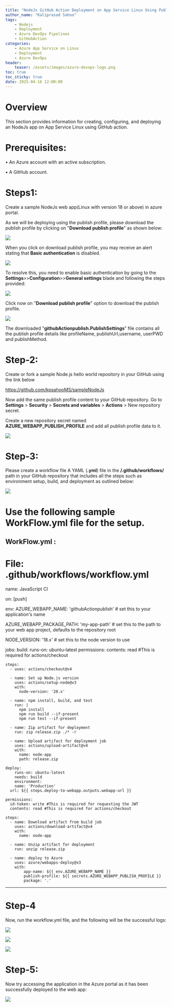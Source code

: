 ```yaml
---
title: "NodeJs GitHub Action Deployment on App Service Linux Using Publish Profile"
author_name: "Kaliprasad Sahoo"
tags:
    - Nodejs
    - Deployment
    - Azure DevOps Pipelines
    - GitHubAction
categories:
    - Azure App Service on Linux
    - Deployment
    - Azure DevOps
header:
    teaser: /assets/images/azure-devops-logo.png
toc: true
toc_sticky: true
date: 2025-04-16 12:00:00
---
```


# Overview

This section provides information for creating, configuring, and deploying an NodeJs app on App Service Linux using GitHub action.

# Prerequisites:
 
•	An Azure account with an active subscription.

•	A GitHub account.

# Steps1:
 
Create a sample NodeJs web app(Linux with version 18 or above) in azure portal.
 
As we will be deploying using the publish profile, please download the publish profile by clicking on "**Download publish profile**" as shown below:
 
 ![](/media/2025/04/img1.png)

When you click on download publish profile, you may receive an alert stating that **Basic authentication** is disabled. 
 
 ![](/media/2025/04/img2.png)
 
To resolve this, you need to enable basic authentication by going to the **Settings**>>**Configuration**>>**General settings** blade and following the steps provided:
 
 ![](/media/2025/04/img3.png)
 
Click now on "**Download publish profile**" option to download the publish profile.
 
 ![](/media/2025/04/img4.png)

The downloaded "**githubActionpublish.PublishSettings**" file contains all the publish profile details like profileName, publishUrl,username, userPWD and publishMethod.
 
# Step-2:
 
Create or fork a sample Node.js hello world repository in your GitHub using the link below

https://github.com/kpsahooMS/sampleNodeJs
 
Now add the same publish profile content to your GitHub repository. Go to **Settings** > **Security** > **Secrets and variables** > **Actions** > New repository secret.
 
Create a new repository secret named **AZURE_WEBAPP_PUBLISH_PROFILE** and add all publish profile data to it.
 
 ![](/media/2025/04/img5.png)
 
# Step-3:
 
Please create a workflow file  A YAML (**.yml**) file in the **/.github/workflows/** path in your GitHub repository that includes all the steps such as environment setup, build, and deployment as outlined below:
 
 ![](/media/2025/04/img6.png)
 
 
# Use the following sample WorkFlow.yml file for the setup.
 
WorkFlow.yml :
------------------------------------------------------------------------------------------------------
# File: .github/workflows/workflow.yml
name: JavaScript CI
 
on: [push]
 
env:
  AZURE_WEBAPP_NAME: 'githubActionpublish'   # set this to your application's name
  
  AZURE_WEBAPP_PACKAGE_PATH: 'my-app-path'      # set this to the path to your web app project, defaults to the repository root
  
  NODE_VERSION: '18.x'                # set this to the node version to use
 
jobs:
  build:
    runs-on: ubuntu-latest
    permissions:
      contents: read #This is required for actions/checkout
 
    steps:
      - uses: actions/checkout@v4
 
      - name: Set up Node.js version
        uses: actions/setup-node@v3
        with:
          node-version: '20.x'
 
      - name: npm install, build, and test
        run: |
          npm install
          npm run build --if-present
          npm run test --if-present
 
      - name: Zip artifact for deployment
        run: zip release.zip ./* -r
 
      - name: Upload artifact for deployment job
        uses: actions/upload-artifact@v4
        with:
          name: node-app
          path: release.zip          
    
    deploy:
        runs-on: ubuntu-latest
        needs: build
        environment:
        name: 'Production'
      url: ${{ steps.deploy-to-webapp.outputs.webapp-url }}
    
    permissions:
      id-token: write #This is required for requesting the JWT
      contents: read #This is required for actions/checkout
 
    steps:
      - name: Download artifact from build job
        uses: actions/download-artifact@v4
        with:
          name: node-app
 
      - name: Unzip artifact for deployment
        run: unzip release.zip
      
      - name: deploy to Azure
        uses: azure/webapps-deploy@v3
        with:
            app-name: ${{ env.AZURE_WEBAPP_NAME }}
            publish-profile: ${{ secrets.AZURE_WEBAPP_PUBLISH_PROFILE }}
            package: '.'
    
--------------------------------------------------------------------------------------------------------------------------------
 
# Step-4
 
Now, run the workflow.yml file, and the following will be the successful logs:
 
 ![](/media/2025/04/img7.png)
 
 ![](/media/2025/04/img8.png)
 
 ![](/media/2025/04/img9.png)

# Step-5:
 
Now try accessing the application in the Azure portal as it has been successfully deployed to the web app:
 
 ![](/media/2025/04/img10.png)
 
 
 

